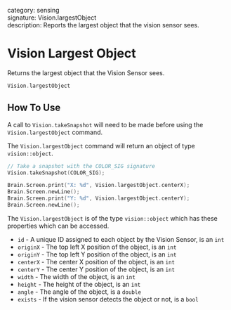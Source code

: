 category: sensing  
signature: Vision.largestObject  
description: Reports the largest object that the vision sensor sees.

# Vision Largest Object

Returns the largest object that the Vision Sensor sees.

```cpp
Vision.largestObject
```

## How To Use

A call to `Vision.takeSnapshot` will need to be made before using the `Vision.largestObject` command.

The `Vision.largestObject` command will return an object of type `vision::object`.

```cpp
// Take a snapshot with the COLOR_SIG signature
Vision.takeSnapshot(COLOR_SIG);

Brain.Screen.print("X: %d", Vision.largestObject.centerX);
Brain.Screen.newLine();
Brain.Screen.print("Y: %d", Vision.largestObject.centerY);
Brain.Screen.newLine();
```

The `Vision.largestObject` is of the type `vision::object` which has these properties which can be accessed.

- `id` - A unique ID assigned to each object by the Vision Sensor, is an `int`
- `originX` - The top left X position of the object, is an `int`
- `originY` - The top left Y position of the object, is an `int`
- `centerX` - The center X position of the object, is an `int`
- `centerY` - The center Y position of the object, is an `int`
- `width` - The width of the object, is an `int`
- `height` - The height of the object, is an `int`
- `angle` - The angle of the object, is a `double`
- `exists` - If the vision sensor detects the object or not, is a `bool`

<advanced>
</advanced>